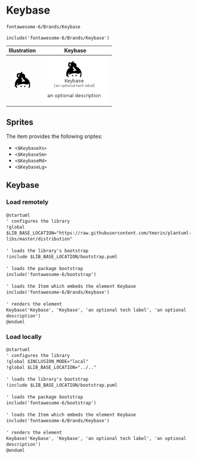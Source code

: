 # Keybase


```text
fontawesome-6/Brands/Keybase
```

```text
include('fontawesome-6/Brands/Keybase')
```



| Illustration | Keybase |
| :---: | :---: |
| ![illustration for Illustration](../../fontawesome-6/Brands/Keybase.png) | ![illustration for Keybase](../../fontawesome-6/Brands/Keybase.Local.png) |



## Sprites
The item provides the following sriptes:

- `<$KeybaseXs>`
- `<$KeybaseSm>`
- `<$KeybaseMd>`
- `<$KeybaseLg>`





## Keybase

### Load remotely
```plantuml
@startuml
' configures the library
!global $LIB_BASE_LOCATION="https://raw.githubusercontent.com/tmorin/plantuml-libs/master/distribution"

' loads the library's bootstrap
!include $LIB_BASE_LOCATION/bootstrap.puml

' loads the package bootstrap
include('fontawesome-6/bootstrap')

' loads the Item which embeds the element Keybase
include('fontawesome-6/Brands/Keybase')

' renders the element
Keybase('Keybase', 'Keybase', 'an optional tech label', 'an optional description')
@enduml
```

### Load locally
```plantuml
@startuml
' configures the library
!global $INCLUSION_MODE="local"
!global $LIB_BASE_LOCATION="../.."

' loads the library's bootstrap
!include $LIB_BASE_LOCATION/bootstrap.puml

' loads the package bootstrap
include('fontawesome-6/bootstrap')

' loads the Item which embeds the element Keybase
include('fontawesome-6/Brands/Keybase')

' renders the element
Keybase('Keybase', 'Keybase', 'an optional tech label', 'an optional description')
@enduml
```

